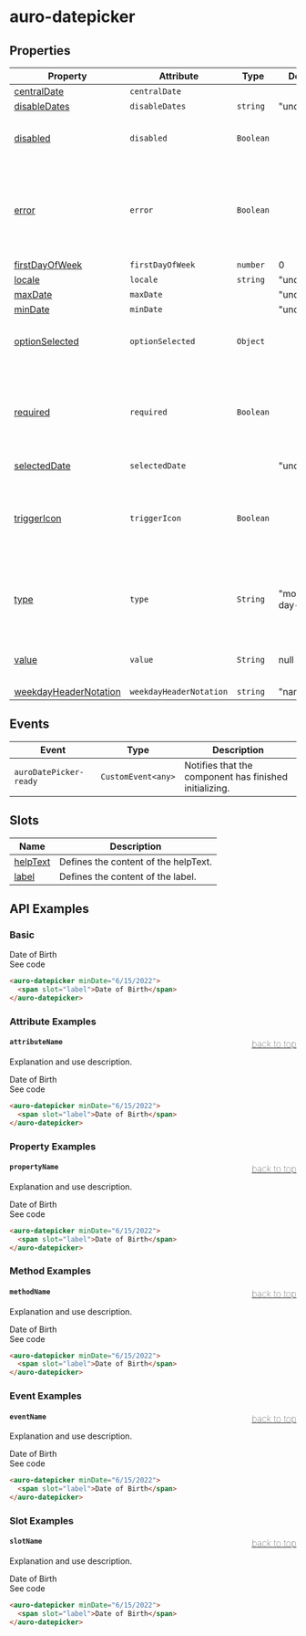 

# auro-datepicker

## Properties

| Property                | Attribute               | Type      | Default          | Description                                      |
|-------------------------|-------------------------|-----------|------------------|--------------------------------------------------|
| [centralDate](#centralDate)           | `centralDate`           |           |                  |                                                  |
| [disableDates](#disableDates)          | `disableDates`          | `string`  | "undefined"      |                                                  |
| [disabled](#disabled)              | `disabled`              | `Boolean` |                  | If set, disables the datepicker.                 |
| [error](#error)                 | `error`                 | `Boolean` |                  | Sets a persistent error state (e.g. an error state returned from the server). |
| [firstDayOfWeek](#firstDayOfWeek)        | `firstDayOfWeek`        | `number`  | 0                |                                                  |
| [locale](#locale)                | `locale`                | `string`  | "undefined"      |                                                  |
| [maxDate](#maxDate)               | `maxDate`               |           | "undefined"      |                                                  |
| [minDate](#minDate)               | `minDate`               |           | "undefined"      |                                                  |
| [optionSelected](#optionSelected)        | `optionSelected`        | `Object`  |                  | Specifies the current selected option.           |
| [required](#required)              | `required`              | `Boolean` |                  | Populates the `required` attribute on the input. Used for client-side validation. |
| [selectedDate](#selectedDate)          | `selectedDate`          |           | "undefined"      |                                                  |
| [triggerIcon](#triggerIcon)           | `triggerIcon`           | `Boolean` |                  | If set, the `icon` attribute will be applied to the trigger `auro-input` element. |
| [type](#type)                  | `type`                  | `String`  | "month-day-year" | Applies the defined value as the type attribute on auro-input. |
| [value](#value)                 | `value`                 | `String`  | null             | Value selected for the date picker.              |
| [weekdayHeaderNotation](#weekdayHeaderNotation) | `weekdayHeaderNotation` | `string`  | "narrow"         |                                                  |

## Events

| Event                  | Type               | Description                                      |
|------------------------|--------------------|--------------------------------------------------|
| `auroDatePicker-ready` | `CustomEvent<any>` | Notifies that the component has finished initializing. |

## Slots

| Name       | Description                          |
|------------|--------------------------------------|
| [helpText](#helpText) | Defines the content of the helpText. |
| [label](#label)    | Defines the content of the label.    |

## API Examples

### Basic

<div class="twoColDemoRow">
  <div>
    <div class="exampleWrapper">
      <auro-datepicker minDate="6/15/2022">
        <span slot="label">Date of Birth</span>
      </auro-datepicker>
    </div>
<auro-accordion lowProfile justifyRight>
  <span slot="trigger">See code</span>

```html
<auro-datepicker minDate="6/15/2022">
  <span slot="label">Date of Birth</span>
</auro-datepicker>
```

</auro-accordion>

### Attribute Examples

#### <a name="attributeName"></a>`attributeName`<a href="#auro-datepicker" style="float: right; font-size: 1rem; font-weight: 100;">back to top</a>
Explanation and use description.

<div class="exampleWrapper">
  <auro-datepicker minDate="6/15/2022">
    <span slot="label">Date of Birth</span>
  </auro-datepicker>
</div>
<auro-accordion lowProfile justifyRight>
  <span slot="trigger">See code</span>

```html
<auro-datepicker minDate="6/15/2022">
  <span slot="label">Date of Birth</span>
</auro-datepicker>
```

</auro-accordion>

### Property Examples

#### <a name="propertyName"></a>`propertyName`<a href="#auro-datepicker" style="float: right; font-size: 1rem; font-weight: 100;">back to top</a>
Explanation and use description.

<div class="exampleWrapper">
  <auro-datepicker minDate="6/15/2022">
    <span slot="label">Date of Birth</span>
  </auro-datepicker>
</div>
<auro-accordion lowProfile justifyRight>
  <span slot="trigger">See code</span>

```html
<auro-datepicker minDate="6/15/2022">
  <span slot="label">Date of Birth</span>
</auro-datepicker>
```

</auro-accordion>

### Method Examples

#### <a name="methodName"></a>`methodName`<a href="#auro-datepicker" style="float: right; font-size: 1rem; font-weight: 100;">back to top</a>
Explanation and use description.

<div class="exampleWrapper">
  <auro-datepicker minDate="6/15/2022">
    <span slot="label">Date of Birth</span>
  </auro-datepicker>
</div>
<auro-accordion lowProfile justifyRight>
  <span slot="trigger">See code</span>

```html
<auro-datepicker minDate="6/15/2022">
  <span slot="label">Date of Birth</span>
</auro-datepicker>
```

</auro-accordion>

### Event Examples

#### <a name="eventName"></a>`eventName`<a href="#auro-datepicker" style="float: right; font-size: 1rem; font-weight: 100;">back to top</a>
Explanation and use description.

<div class="exampleWrapper">
  <auro-datepicker minDate="6/15/2022">
    <span slot="label">Date of Birth</span>
  </auro-datepicker>
</div>
<auro-accordion lowProfile justifyRight>
  <span slot="trigger">See code</span>

```html
<auro-datepicker minDate="6/15/2022">
  <span slot="label">Date of Birth</span>
</auro-datepicker>
```

</auro-accordion>

### Slot Examples

#### <a name="slotName"></a>`slotName`<a href="#auro-datepicker" style="float: right; font-size: 1rem; font-weight: 100;">back to top</a>
Explanation and use description.

<div class="exampleWrapper">
  <auro-datepicker minDate="6/15/2022">
    <span slot="label">Date of Birth</span>
  </auro-datepicker>
</div>
<auro-accordion lowProfile justifyRight>
  <span slot="trigger">See code</span>

```html
<auro-datepicker minDate="6/15/2022">
  <span slot="label">Date of Birth</span>
</auro-datepicker>
```

</auro-accordion>
